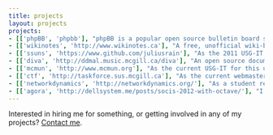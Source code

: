 ```yaml
---
title: projects
layout: projects
projects:
- [['phpBB', 'phpbb'], "phpBB is a popular open source bulletin board system written, shockingly, in PHP. I've been a moderator since October 2007 and a website team member since July 2011, and am currently working on several MODifications, the details of which can be found [here](phpbb)."]
- [['wikinotes', 'http://www.wikinotes.ca'], "A free, unofficial wiki-based resource for the courses at McGill University. As one of the admins, I'm working on improving the quality of the content, redesigning the site and moving from MediaWiki to Django (a beta is available at [beta.wikinotes.ca](http://beta.wikinotes.ca), with the source [on github](https://www.github.com/dellsystem/wikinotes)). The site can be found at [www.wikinotes.ca](http://www.wikinotes.ca)."]
- [['ssuns', 'https://www.github.com/juliusrain'], "As the 2011 USG-IT for this high school model UN conference at McGill, I redesigned the site and built a custom-tailored content management and registration system around phpBB. The source of the site is [available on github](https://www.github.com/dellsystem/ssuns-2011), and I'm planning on releasing the code for certain reusable features as independent MODs. The site is currently being managed by [juliusrain](https://www.github.com/juliusrain \"juliusrain is the best rain\")."]
- [['diva', 'http://ddmal.music.mcgill.ca/diva'], "An open source document viewer for high-resolution scanned documents, particularly music. Written as a jQuery plugin, with the source [available on github](https://www.github.com/DDMAL/diva.js). Spring of 2011 to present, for McGill's Department of Music Technology. [Find out more here.](http://ddmal.music.mcgill.ca/diva)"]
- [['mcmun', 'http://www.mcmun.org'], "As the current USG-IT for this university-level model UN conference at McGill, I again redesigned the site and built a custom content management system, this time with Django. The source of the site is [available on github](https://www.github.com/dellsystem/mcmun-2013)."]
- [['ctf', 'http://taskforce.sus.mcgill.ca'], "As the current webmaster for the student-run Computer Taskforce at McGill, I created a static website for the student group using Jekyll and the Twitter bootstrap. As usual, the source is [available on github](https://www.github.com/dellsystem/ctf-website \"I kind of like github a lot. Not sure if you can tell.\")."]
- [['networkdynamics', 'http://networkdynamics.org/'], "As a student researcher in the [Network Dynamics Lab](http://networkdynamics.org/) (part of McGill University's School of Computer Science), I write code, run experiments, and analyse data, mostly in the field of demographic inference with regard to Twitter. Most recently, I created the interface for [a visualisation of Christmas wishes on Twitter](http://xmas2012.networkdynamics.org); before that, I designed the interface for [an interactive visualisation of the 2012 US presidential election, in tweets](http://election.networkdynamics.org/)."]
- [['agora', 'http://dellsystem.me/posts/socis-2012-with-octave/'], "I'm working on completing [Agora Octave](http://agora.octave.org/), a code submission and collaboration website for [Octave](http://octave.org)-related projects, as part of the European Space Agency's [Summer of Code in Space 2012](http://sophia.estec.esa.int/socis2012/). Find out more [here](http://dellsystem.me/posts/socis-2012-with-octave/)."]
---
```


Interested in hiring me for something, or getting involved in any of my projects? [Contact me](/about#contact).
